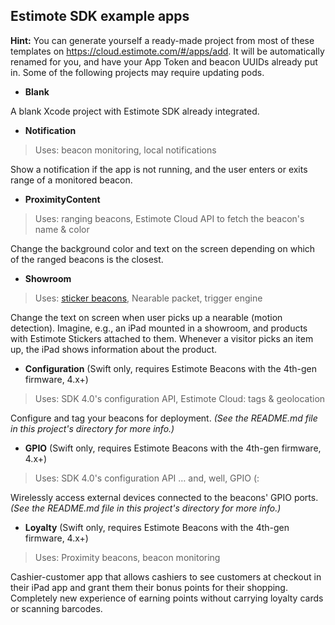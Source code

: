 ## Estimote SDK example apps

**Hint:**
You can generate yourself a ready-made project from most of these templates on https://cloud.estimote.com/#/apps/add. It will be automatically renamed for you, and have your App Token and beacon UUIDs already put in. Some of the following projects may require updating pods.

- **Blank**

A blank Xcode project with Estimote SDK already integrated.

- **Notification**

> Uses: beacon monitoring, local notifications

Show a notification if the app is not running, and the user enters or exits range of a monitored beacon.

- **ProximityContent**

> Uses: ranging beacons, Estimote Cloud API to fetch the beacon's name & color

Change the background color and text on the screen depending on which of the ranged beacons is the closest.

- **Showroom**

> Uses: [sticker beacons](http://estimote.com/#products), Nearable packet, trigger engine

Change the text on screen when user picks up a nearable (motion detection). Imagine, e.g., an iPad mounted in a showroom, and products with Estimote Stickers attached to them. Whenever a visitor picks an item up, the iPad shows information about the product.

- **Configuration** (Swift only, requires Estimote Beacons with the 4th-gen firmware, 4.x+)

> Uses: SDK 4.0's configuration API, Estimote Cloud: tags & geolocation

Configure and tag your beacons for deployment. _(See the README.md file in this project's directory for more info.)_

- **GPIO** (Swift only, requires Estimote Beacons with the 4th-gen firmware, 4.x+)

> Uses: SDK 4.0's configuration API … and, well, GPIO (:

Wirelessly access external devices connected to the beacons' GPIO ports. _(See the README.md file in this project's directory for more info.)_

- **Loyalty** (Swift only, requires Estimote Beacons with the 4th-gen firmware, 4.x+)

> Uses: Proximity beacons, beacon monitoring

Cashier-customer app that allows cashiers to see customers at checkout in their iPad app and grant them their bonus points for their shopping. Completely new experience of earning points without carrying loyalty cards or scanning barcodes.
